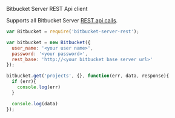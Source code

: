 Bitbucket Server REST Api client

Supports all Bitbucket Server [REST api calls](https://developer.atlassian.com/static/rest/bitbucket-server/4.3.1/bitbucket-rest.html).

```javascript
var Bitbucket = require('bitbucket-server-rest');

var bitbucket = new Bitbucket({
  user_name: '<your user name>',
  password: '<your password>',
  rest_base: 'http://<your bitbucket base server url>'
});

bitbucket.get('projects', {}, function(err, data, response){
  if (err){
    console.log(err)
  }

  console.log(data)
});

```

